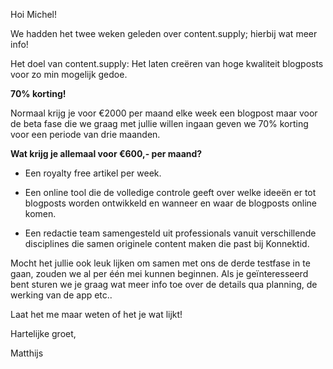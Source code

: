 Hoi Michel!

We hadden het twee weken geleden over content.supply; hierbij wat meer info!

Het doel van content.supply: Het laten creëren van hoge kwaliteit blogposts voor zo min mogelijk gedoe.

**70% korting!**

Normaal krijg je voor €2000 per maand elke week een blogpost maar voor de beta fase die we graag met jullie willen ingaan geven we 70% korting voor een periode van drie maanden.

**Wat krijg je allemaal voor €600,- per maand?**

* Een royalty free artikel per week.

* Een online tool die de volledige controle geeft over welke ideeën er tot blogposts worden ontwikkeld en wanneer en waar de blogposts online komen. 

* Een redactie team samengesteld uit professionals vanuit verschillende disciplines die samen originele content maken die past bij Konnektid. 

Mocht het  jullie ook leuk lijken om samen met ons de derde testfase in te gaan, zouden we al per één mei kunnen beginnen. Als je geïnteresseerd bent sturen we je graag wat meer info toe over de details qua planning, de werking van de app etc..

Laat het me maar weten of het je wat lijkt!


Hartelijke groet,

Matthijs
